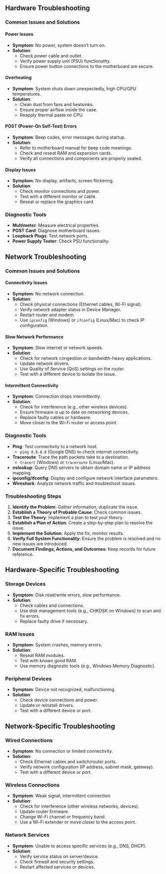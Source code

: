 
## Hardware Troubleshooting

### Common Issues and Solutions

#### Power Issues
- **Symptom**: No power, system doesn’t turn on.
- **Solution**:
  - Check power cable and outlet.
  - Verify power supply unit (PSU) functionality.
  - Ensure power button connections to the motherboard are secure.

#### Overheating
- **Symptom**: System shuts down unexpectedly, high CPU/GPU temperatures.
- **Solution**:
  - Clean dust from fans and heatsinks.
  - Ensure proper airflow inside the case.
  - Reapply thermal paste on CPU.

#### POST (Power-On Self-Test) Errors
- **Symptom**: Beep codes, error messages during startup.
- **Solution**:
  - Refer to motherboard manual for beep code meanings.
  - Check and reseat RAM and expansion cards.
  - Verify all connections and components are properly seated.

#### Display Issues
- **Symptom**: No display, artifacts, screen flickering.
- **Solution**:
  - Check monitor connections and power.
  - Test with a different monitor or cable.
  - Reseat or replace the graphics card.

### Diagnostic Tools
- **Multimeter**: Measure electrical properties.
- **POST Card**: Diagnose motherboard issues.
- **Loopback Plugs**: Test network ports.
- **Power Supply Tester**: Check PSU functionality.

## Network Troubleshooting

### Common Issues and Solutions

#### Connectivity Issues
- **Symptom**: No network connection.
- **Solution**:
  - Check physical connections (Ethernet cables, Wi-Fi signal).
  - Verify network adapter status in Device Manager.
  - Restart router and modem.
  - Use `ipconfig` (Windows) or `ifconfig` (Linux/Mac) to check IP configuration.

#### Slow Network Performance
- **Symptom**: Slow internet or network speeds.
- **Solution**:
  - Check for network congestion or bandwidth-heavy applications.
  - Update network drivers.
  - Use Quality of Service (QoS) settings on the router.
  - Test with a different device to isolate the issue.

#### Intermittent Connectivity
- **Symptom**: Connection drops intermittently.
- **Solution**:
  - Check for interference (e.g., other wireless devices).
  - Ensure firmware is up to date on networking devices.
  - Replace faulty cables or hardware.
  - Move closer to the Wi-Fi router or access point.

### Diagnostic Tools
- **Ping**: Test connectivity to a network host.
  - `ping 8.8.8.8` (Google DNS) to check internet connectivity.
- **Traceroute**: Trace the path packets take to a destination.
  - `tracert` (Windows) or `traceroute` (Linux/Mac).
- **nslookup**: Query DNS servers to obtain domain name or IP address mapping.
- **ipconfig/ifconfig**: Display and configure network interface parameters.
- **Wireshark**: Analyze network traffic and troubleshoot issues.

### Troubleshooting Steps
1. **Identify the Problem**: Gather information, duplicate the issue.
2. **Establish a Theory of Probable Cause**: Check common issues.
3. **Test the Theory**: Implement a plan to test your theory.
4. **Establish a Plan of Action**: Create a step-by-step plan to resolve the issue.
5. **Implement the Solution**: Apply the fix, monitor results.
6. **Verify Full System Functionality**: Ensure the problem is resolved and no new issues are introduced.
7. **Document Findings, Actions, and Outcomes**: Keep records for future reference.

## Hardware-Specific Troubleshooting

### Storage Devices
- **Symptom**: Disk read/write errors, slow performance.
- **Solution**:
  - Check cables and connections.
  - Use disk management tools (e.g., CHKDSK on Windows) to scan and fix errors.
  - Replace faulty drive if necessary.

### RAM Issues
- **Symptom**: System crashes, memory errors.
- **Solution**:
  - Reseat RAM modules.
  - Test with known good RAM.
  - Use memory diagnostic tools (e.g., Windows Memory Diagnostic).

### Peripheral Devices
- **Symptom**: Device not recognized, malfunctioning.
- **Solution**:
  - Check device connections and power.
  - Update or reinstall drivers.
  - Test with a different device or port.

## Network-Specific Troubleshooting

### Wired Connections
- **Symptom**: No connection or limited connectivity.
- **Solution**:
  - Check Ethernet cables and switch/router ports.
  - Verify network configuration (IP address, subnet mask, gateway).
  - Test with a different device or port.

### Wireless Connections
- **Symptom**: Weak signal, intermittent connection.
- **Solution**:
  - Check for interference (other wireless networks, devices).
  - Update router firmware.
  - Change Wi-Fi channel or frequency band.
  - Use a Wi-Fi extender or move closer to the access point.

### Network Services
- **Symptom**: Unable to access specific services (e.g., DNS, DHCP).
- **Solution**:
  - Verify service status on server/device.
  - Check firewall and security settings.
  - Restart affected services or devices.